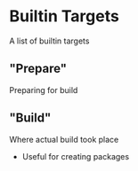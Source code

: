 # Builtin Targets

A list of builtin targets

## "Prepare"

Preparing for build

## "Build"

Where actual build took place

- Useful for creating packages
